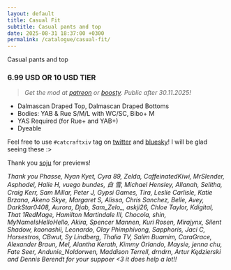 ```yaml
---
layout: default
title: Casual Fit
subtitle: Casual pants and top
date: 2025-08-31 18:37:00 +0300
permalink: /catalogue/casual-fit/
---
```


Casual pants and top

### 6.99 USD OR 10 USD TIER
> *Get the mod at [patreon] or [boosty]. Public after 30.11.2025!*

- Dalmascan Draped Top, Dalmascan Draped Bottoms
- Bodies: YAB & Rue S/M/L with WC/SC, Bibo+ M
- YAS Required (for Rue+ and YAB+)
- Dyeable

Feel free to use `#catcraftxiv` tag on [twitter] and [bluesky]! I will be glad seeing these :>

Thank you [soju] for previews! 

*Thank you Phasse, Nyan Kyet, Cyra 89, Zelda, CaffeinatedKiwi, MrSlender, Asphodel, Halie H, vuego bundes, 白 雪, Michael Hensley, Allanah, Selitha, Craig Kerr, Sam Millar, Peter J, Gypsi Games, Tira, Leslie Carlisle, Katie Brzana, Akeno Skye, Margaret S, Alissa, Chris Sanchez, Belle, Avey, DarkStar0408, Aurora, Djab, Sam_Zelo_, askji26, Chloe Taylor, Kdigital, That 1RedMage, Hamilton Martindale III, Chocola, shin, MyNameIsHelloHello, Akira, Spencer Mannen, Kuri Rosen, Mirajynx, Silent Shadow, kaonashii, Leonardo, Olay Phimphivong, Sapphoris, Jaci C, Horsestros, CBwut, Sy Lindberg, Thalia TV, Salim Buamim, CaraGrace, Alexander Braun, Mel, Alantha Kerath, Kimmy Orlando, Maysie, jenna chu, Fate Seer, Andunie_Noldorwen, Maddison Terrell, drndrn, Artur Kędzierski and Dennis Berendt for your suppoer <3 it does help a lot!!*

[//]: # (Comments & links:)

[//]: # (Download links:)
[patreon]: https://www.patreon.com/posts/casual-fit-137874317
[boosty]: https://boosty.to/miaumori/posts/2fbde33c-e385-4956-bb50-5d73fb0e7a7a
[heliosphere]: /

[//]: # (Additional previews:)
[NSFW previews]: /

[//]: # (Links that same for all releases)
[//]: # (Lovely people <3)
[idis]: https://x.com/idisxiv
[Azzi]: https://x.com/AzziXiko
[Adra]: https://x.com/yourfav_vierelf
[haruhi]: https://x.com/haruhixiv
[Saki]: https://x.com/PhotosmithSaki
[Ellie]: https://x.com/Ellieffxiv
[Lehlei]: https://x.com/lehlei_xiv
[soju]: https://x.com/sewerskinky
[yunifer]: https://x.com/yunixiv
[Freia]: https://x.com/ForeverFreia
[Passion]: https://x.com/passiondarling

[//]: # (Social profiles:)
[twitter]: https://x.com/hashtag/catcraftxiv
[bluesky]: https://bsky.app/hashtag/catcraftxiv